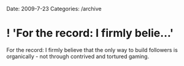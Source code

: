 Date: 2009-7-23
Categories: /archive

# ! 'For the record: I firmly belie...'

For the record: I firmly believe that the only way to build followers is organically - not through contrived and tortured gaming.

